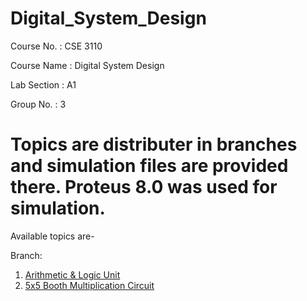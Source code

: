 # Digital_System_Design

Course No.  : CSE 3110

Course Name : Digital System Design

Lab Section : A1

Group No.   : 3


Topics are distributer in branches and simulation files are provided there. Proteus 8.0 was used for simulation.
=

Available topics are-

Branch:
1. [Arithmetic & Logic Unit](https://github.com/TashreefMuhammad/Digital_System_Design/tree/Arithmatic_%26_logic_Unit)
2. [5x5 Booth Multiplication Circuit](https://github.com/TashreefMuhammad/Digital_System_Design/tree/Booth_Multiplication)
